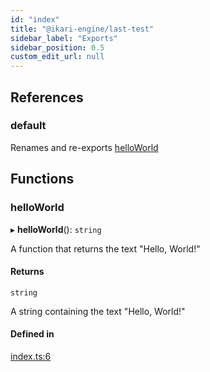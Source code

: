 ```yaml
---
id: "index"
title: "@ikari-engine/last-test"
sidebar_label: "Exports"
sidebar_position: 0.5
custom_edit_url: null
---
```


## References

### default

Renames and re-exports [helloWorld](#helloworld)

## Functions

### helloWorld

▸ **helloWorld**(): `string`

A function that returns the text "Hello, World!"

#### Returns

`string`

A string containing the text "Hello, World!"

#### Defined in

[index.ts:6](https://github.com/ikari-engine/last-test/blob/4841772/src/main/ts/index.ts#L6)
